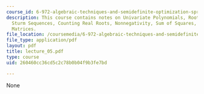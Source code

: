 ```yaml
---
course_id: 6-972-algebraic-techniques-and-semidefinite-optimization-spring-2006
description: This course contains notes on Univariate Polynomials, Root Bounds and
  Sturm Sequences, Counting Real Roots, Nonnegativity, Sum of Squares, Positive Semidefinite
  Matrices.
file_location: /coursemedia/6-972-algebraic-techniques-and-semidefinite-optimization-spring-2006/260460cc36cd5c2c78b0b04f9b3fe7bd_lecture_05.pdf
file_type: application/pdf
layout: pdf
title: lecture_05.pdf
type: course
uid: 260460cc36cd5c2c78b0b04f9b3fe7bd

---
```

None